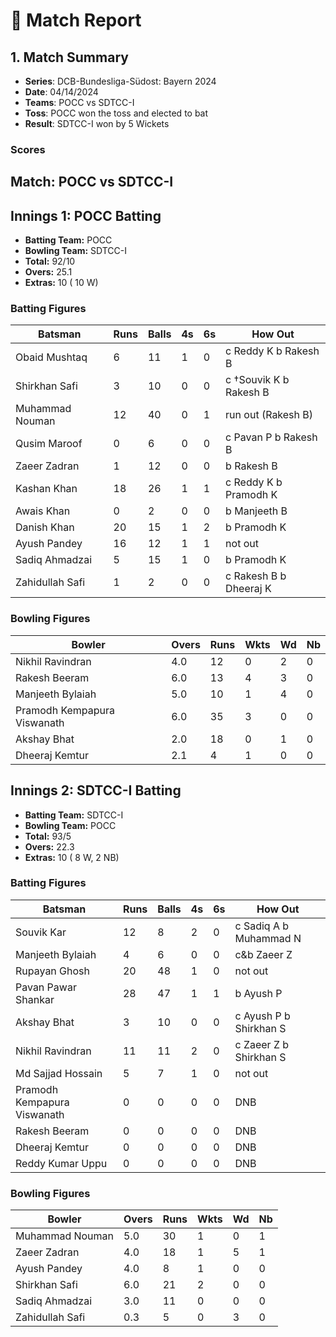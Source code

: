 # 🏏 Match Report

## 1. Match Summary

- **Series**: DCB-Bundesliga-Südost: Bayern 2024  
- **Date**: 04/14/2024  
- **Teams**: POCC vs SDTCC-I  
- **Toss**: POCC won the toss and elected to bat  
- **Result**: SDTCC-I won by 5 Wickets  

### Scores
## Match: POCC vs SDTCC-I

## Innings 1: POCC Batting

- **Batting Team:** POCC
- **Bowling Team:** SDTCC-I
- **Total:** 92/10
- **Overs:** 25.1
- **Extras:** 10 ( 10 W)

### Batting Figures

| Batsman | Runs | Balls | 4s | 6s | How Out |
|---------|------|-------|----|----|---------|
| Obaid Mushtaq | 6 | 11 | 1 | 0 | c Reddy K b Rakesh B |
| Shirkhan Safi | 3 | 10 | 0 | 0 | c &#8224;Souvik K b Rakesh B |
| Muhammad Nouman | 12 | 40 | 0 | 1 | run out (Rakesh B)  |
| Qusim Maroof | 0 | 6 | 0 | 0 | c Pavan P b Rakesh B |
| Zaeer Zadran | 1 | 12 | 0 | 0 | b Rakesh B |
| Kashan Khan | 18 | 26 | 1 | 1 | c Reddy K b Pramodh K |
| Awais Khan | 0 | 2 | 0 | 0 | b Manjeeth B |
| Danish Khan | 20 | 15 | 1 | 2 | b Pramodh K |
| Ayush Pandey | 16 | 12 | 1 | 1 | not out |
| Sadiq Ahmadzai | 5 | 15 | 1 | 0 | b Pramodh K |
| Zahidullah Safi | 1 | 2 | 0 | 0 | c Rakesh B b Dheeraj K |

### Bowling Figures

| Bowler | Overs | Runs | Wkts | Wd | Nb |
|--------|-------|------|------|----|----|
| Nikhil Ravindran | 4.0 | 12 | 0 | 2 | 0 |
| Rakesh Beeram | 6.0 | 13 | 4 | 3 | 0 |
| Manjeeth Bylaiah | 5.0 | 10 | 1 | 4 | 0 |
| Pramodh Kempapura Viswanath | 6.0 | 35 | 3 | 0 | 0 |
| Akshay Bhat | 2.0 | 18 | 0 | 1 | 0 |
| Dheeraj Kemtur | 2.1 | 4 | 1 | 0 | 0 |

## Innings 2: SDTCC-I Batting

- **Batting Team:** SDTCC-I
- **Bowling Team:** POCC
- **Total:** 93/5
- **Overs:** 22.3
- **Extras:** 10 ( 8 W, 2 NB)

### Batting Figures

| Batsman | Runs | Balls | 4s | 6s | How Out |
|---------|------|-------|----|----|---------|
| Souvik Kar | 12 | 8 | 2 | 0 | c Sadiq A b Muhammad N |
| Manjeeth Bylaiah | 4 | 6 | 0 | 0 | c&b Zaeer Z |
| Rupayan Ghosh | 20 | 48 | 1 | 0 | not out |
| Pavan Pawar Shankar | 28 | 47 | 1 | 1 | b Ayush P |
| Akshay Bhat | 3 | 10 | 0 | 0 | c Ayush P b Shirkhan S |
| Nikhil Ravindran | 11 | 11 | 2 | 0 | c Zaeer Z b Shirkhan S |
| Md Sajjad Hossain | 5 | 7 | 1 | 0 | not out |
| Pramodh Kempapura Viswanath | 0 | 0 | 0 | 0 | DNB |
| Rakesh Beeram | 0 | 0 | 0 | 0 | DNB |
| Dheeraj Kemtur | 0 | 0 | 0 | 0 | DNB |
| Reddy Kumar Uppu | 0 | 0 | 0 | 0 | DNB |

### Bowling Figures

| Bowler | Overs | Runs | Wkts | Wd | Nb |
|--------|-------|------|------|----|----|
| Muhammad Nouman | 5.0 | 30 | 1 | 0 | 1 |
| Zaeer Zadran | 4.0 | 18 | 1 | 5 | 1 |
| Ayush Pandey | 4.0 | 8 | 1 | 0 | 0 |
| Shirkhan Safi | 6.0 | 21 | 2 | 0 | 0 |
| Sadiq Ahmadzai | 3.0 | 11 | 0 | 0 | 0 |
| Zahidullah Safi | 0.3 | 5 | 0 | 3 | 0 |
